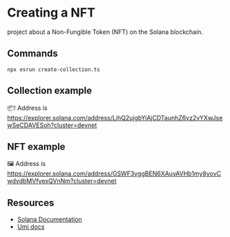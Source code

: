 # Creating a NFT

project about a Non-Fungible Token (NFT) on the Solana blockchain.

## Commands
`npx esrun create-collection.ts`


## Collection example
📦! Address is https://explorer.solana.com/address/LihQ2ujgbYiAjCDTaunhZ6vz2vYXwJsewSeCDAVESoh?cluster=devnet

## NFT example
🖼️ Address is https://explorer.solana.com/address/GSWF3yggBEN6XAuyAVHb1my8yovCwdvdbMVfyexQVnNm?cluster=devnet

## Resources

- [Solana Documentation](https://solana.com/docs)
- [Umi docs](https://developers.metaplex.com/umi/getting-started)